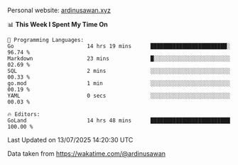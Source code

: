 Personal website: [ardinusawan.xyz](https://ardinusawan.xyz)

<!--START_SECTION:waka-->
📊 **This Week I Spent My Time On** 

```text
💬 Programming Languages: 
Go                       14 hrs 19 mins      ████████████████████████░   96.74 % 
Markdown                 23 mins             █░░░░░░░░░░░░░░░░░░░░░░░░   02.69 % 
SQL                      2 mins              ░░░░░░░░░░░░░░░░░░░░░░░░░   00.33 % 
go.mod                   1 min               ░░░░░░░░░░░░░░░░░░░░░░░░░   00.19 % 
YAML                     0 secs              ░░░░░░░░░░░░░░░░░░░░░░░░░   00.03 % 

🔥 Editors: 
GoLand                   14 hrs 48 mins      █████████████████████████   100.00 % 
```


 Last Updated on 13/07/2025 14:20:30 UTC
<!--END_SECTION:waka-->
Data taken from https://wakatime.com/@ardinusawan
